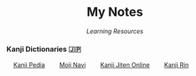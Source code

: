<h1 align="center">My Notes</h1>
<p align="center"><i>Learning Resources</i></p>


### Kanji Dictionaries 🇯🇵 

<img height="16" width="16" src="http://proxy.duckduckgo.com/ip3/www.kanjipedia.jp.ico">[Kanji Pedia](https://www.kanjipedia.jp/)&emsp;
<img height="16" width="16" src="http://proxy.duckduckgo.com/ip3/mojinavi.com.ico">[Moji Navi](https://mojinavi.com/)&emsp;
<img height="16" width="16" src="http://proxy.duckduckgo.com/ip3/kanji.jitenon.jp.ico">[Kanji Jiten Online](https://kanji.jitenon.jp)&emsp; 
<img height="16" width="16" src="http://proxy.duckduckgo.com/ip3/ksbookshelf.com.ico">[Kanji Rin](hhttp://ksbookshelf.com/DW/Kanjirin/index.html#kanjirin)&emsp; 

